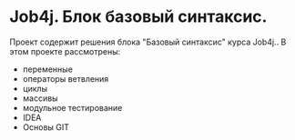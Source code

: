 # Job4j. Блок базовый синтаксис.
Проект содержит решения блока "Базовый синтаксис" курса Job4j..
В этом проекте рассмотрены: 
- переменные
- операторы ветвления
- циклы
- массивы
- модульное тестирование
- IDEA
- Основы GIT